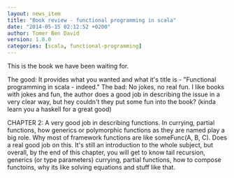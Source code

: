 ```yaml
---
layout: news_item
title: "Book review - functional programming in scala"
date: "2014-05-15 02:12:52 +0200"
author: Tomer Ben David 
version: 1.0.0
categories: [scala, functional-programming]
---
```


This is the book we have been waiting for.

The good: It provides what you wanted and what it's title is - "Functional programming in scala - indeed."
The bad: No jokes, no real fun.  I like books with jokes and fun, the author does a good job in describing the issue in a very clear way, but hey couldn't they put some fun into the book? (kinda learn you a haskell for a great good)

CHAPTER 2: A very good job in describing functions.  In currying, partial functions, how generics or polymorphic functions as they are named play a big role.  Why most of framework functions are like someFunc(A, B, C).  Does a real good job on this.  It's still an introduction to the whole subject, but overall, by the end of this chapter, you will get to know tail recursion, generics (or type parameters) currying, partial functions, how to compose functoins, why its like solving equations and stuff like that.
